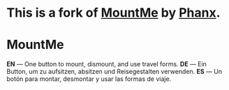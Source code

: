 This is a fork of [MountMe](https://github.com/phanx-wow/MountMe) by [Phanx](https://github.com/phanx-wow).
==========

MountMe
==========

**EN** — One button to mount, dismount, and use travel forms.
**DE** — Ein Button, um zu aufsitzen, absitzen und Reisegestalten verwenden.
**ES** — Un botón para montar, desmontar y usar las formas de viaje.
